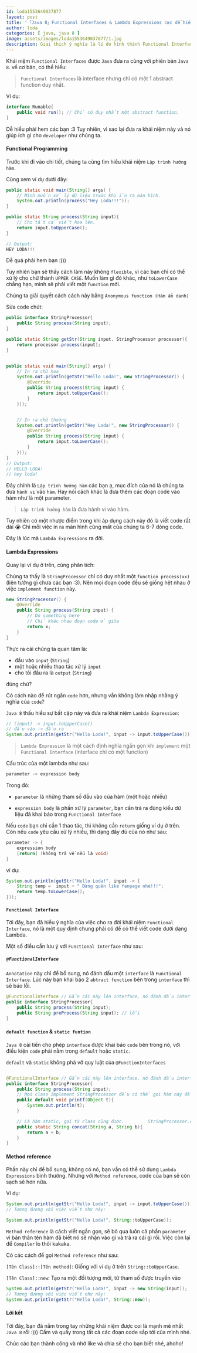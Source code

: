 ```yaml
---
id: loda1553649037877
layout: post
title: '「Java 8」Functional Interfaces & Lambda Expressions cực dễ hiểu'
author: loda
categories: [ java, java 8 ]
image: assets/images/loda1553649037877/1.jpg
description: Giải thích ý nghĩa là lí do hình thành Functional Interfaces, hướng dẫn sử dụng Lambda Expressions
---
```


Khái niệm `Functional Interfaces` được `Java` đưa ra cùng với phiên bản `Java 8`. về cơ bản, có thể hiểu:

> `Functional Interfaces` là interface nhưng chỉ có một 1 abstract function duy nhất.

Ví dụ:

```java
interface Runable{
    public void run(); // Chỉ có duy nhất một abstract function.
}
```

Dễ hiểu phải hem các bạn :3 Tuy nhiên, vì sao lại đưa ra khái niệm này và nó giúp ích gì cho `developer` như chúng ta. 

#### Functional Programming

Trước khi đi vào chi tiết, chúng ta cùng tìm hiểu khái niệm `Lập trình hướng hàm`.

Cùng xem ví dụ dưới đây:

```java
public static void main(String[] args) {
    // Mình muốn xử lý dữ liệu trước khi ỉn ra màn hình.
    System.out.println(process("Hey Loda!!!"));
}

public static String process(String input){
    // Cho tất cả viết hoa lên.
    return input.toUpperCase();
}

// Output: 
HEY LODA!!!
```

Dễ quá phải hem bạn :)))

Tuy nhiên bạn sẽ thấy cách làm này không `flexible`, vì các bạn chỉ có thể xử lý cho chữ thành `UPPER CASE`. Muốn làm gì đó khác, như `toLowerCase` chẳng hạn, mình sẽ phải viết một `function` mới.

Chúng ta giải quyết cách cách này bằng `Anonymous function (Hàm ẩn danh)`

Sửa code chút:
```java
public interface StringProcessor{
    public String process(String input);
}

public static String getStr(String input, StringProcessor processor){
    return processor.process(input);
}


public static void main(String[] args) {
    // In ra chữ hoa
    System.out.println(getStr("Hello Loda!", new StringProcessor() {
        @Override
        public String process(String input) {
            return input.toUpperCase();
        }
    }));


    // In ra chữ thường
    System.out.println(getStr("Hey Loda!", new StringProcessor() {
        @Override
        public String process(String input) {
            return input.toLowerCase();
        }
    }));
}
// Output:
// HELLO LODA!
// hey loda!
```

Đây chính là `Lập trình hướng hàm` các bạn ạ, mục đích của nó là chúng ta đưa `hành vi` vào `hàm`. Hay nói cách khác là đưa thêm các đoạn code vào hàm như là một parameter.

> `Lập trình hướng hàm` là đưa hành vi vào hàm.

Tuy nhiên có một nhược điểm trong khi áp dụng cách này đó là viết code rất dài 😭 Chỉ mỗi việc in ra màn hình cũng mất của chúng ta 6-7 dòng code.

Đây là lúc mà `Lambda Expressions` ra đời.

#### Lambda Expressions

Quay lại ví dụ ở trên, cùng phân tích:

Chúng ta thấy là `StringProcessor` chỉ có duy nhất một `function process(xx)` (liên tưởng gì chưa các bạn :3). Nên mọi đoạn code đều sẽ giống hệt nhau ở việc `implement function` này.

```java
new StringProcessor() {
    @Override
    public String process(String input) {
        // Do something here
        // Chỉ khác nhau đoạn code ở giữa
        return x;
    }
}
```
Thực ra cái chúng ta quan tâm là:

* đầu vào `input` (`String`)
* một hoặc nhiều thao tác xử lý `input`
* cho tôi đầu ra là `output` (`String`)

đúng chứ?

Có cách nào để rút ngắn `code` hơn, nhưng vẫn không làm nhập nhằng ý nghĩa của `code`?

`Java 8` thấu hiểu sự bất cập này và đưa ra khái niệm `Lambda Expression`:

```java
// (input) -> input.toUpperCase()
// đầu vào -> đầu ra
System.out.println(getStr("Hello Loda!", input -> input.toUpperCase()));
```

> `Lambda Expression` là một cách định nghĩa ngắn gọn khi `implement` một `Functional Interface` (interface chỉ có một function) 

Cấu trúc của một lambda như sau:
```java
parameter -> expression body
```
Trong đó: 

* `parameter` là những tham số đầu vào của hàm (một hoặc nhiều)

* `expression body` là phần xử lý `parameter`, bạn cần trả ra đúng kiểu dữ liệu đã khai báo trong `Functional Interface`

Nếu `code` bạn chỉ cần 1 thao tác, thì không cần `return` giống ví dụ ở trên. Còn nếu `code` yêu cầu xử lý nhiều, thì dạng đầy đủ của nó như sau:

```java
parameter -> {
    expression body
    [return] (không trả về nếu là void)
}
```

ví dụ:

```java
System.out.println(getStr("Hello Loda!", input -> {
    String temp =  input + " Đừng quên like fanpage nhé!!!";
    return temp.toLowerCase();
}));
```

#### `Functional Interface`

Tới đây, bạn đã hiểu ý nghĩa của việc cho ra đời khái niệm `Functional Interface`, nó là một quy định chung phải có để có thể viết code dưới dạng Lambda.

Một số điều cần lưu ý với `Functional Interface` như sau:

##### `@FunctionalInterface`

`Annotation` này chỉ để bổ sung, nó đánh dấu một `interface` là `Functional Interface`. Lúc này bạn khai báo 2 `abtract function` bên trong `interface` thì sẽ báo lỗi.

```java
@FunctionalInterface // Gắn cái này lên interface, nó đánh dấu interface chỉ được phép có 1 funtion thôi
public interface StringProcessor{
    public String process(String input);
    public String preProcess(String input); // lỗi
}
```

#### `default function` & `static funtion`

`Java 8` cải tiến cho phép `interface` được khai báo `code` bên trong nó, với điều kiện `code` phải nằm trong `default` hoặc `static`.

`default` và `static` không phá vỡ quy luật của `@FunctionInterfaces`

```java

@FunctionalInterface // Gắn cái này lên interface, nó đánh dấu interface chỉ được phép có 1 funtion thôi
public interface StringProcessor{
    public String process(String input);
    // Mọi class implement StringProcessor đều có thể gọi hàm này để sử dụng luôn
    public default void printf(Object t){
        System.out.println(t);
    }

    // Là hàm static, gọi từ class cũng được.         StringProcessor.concat(a,b)
    public static String concat(String a, String b){
        return a + b;
    }
}
```


#### Method reference

Phần này chỉ để bổ sung, không có nó, bạn vẫn có thể sử dụng `Lambda Expressions` bình thường. Nhưng với `Method reference`, code của bạn sẽ còn sạch sẽ hơn nữa.

Ví dụ:

```java
System.out.println(getStr("Hello Loda!", input -> input.toUpperCase()));
// Tương đương với việc viết như này:

System.out.println(getStr("Hello Loda!", String::toUpperCase));

```
`Method reference` là cách viết ngắn gọn, sẽ bỏ qua luôn cả phần `parameter` vì bản thân tên hàm đã biết nó sẽ nhận vào gì và trả ra cái gì rồi. Việc còn lại để `Compiler` lo thôi kakaka.

Có các cách để gọi `Method reference` như sau:

`[Tên Class]::[Tên method]`: Giống với ví dụ ở trên `String::toUpperCase`.

`[Tên Class]::new`: Tạo ra một đối tượng mới, từ tham số được truyền vào

```java
System.out.println(getStr("Hello Loda!", input -> new String(input));
// Tương đương với việc viết như này:
System.out.println(getStr("Hello Loda!", String::new));
```

#### Lời kết

Tới đây, bạn đã nắm trong tay những khái niệm được coi là mạnh mẽ nhất `Java 8` rồi :))) Cầm và quẩy trong tất cả các đoạn code sắp tới của mình nhé.

Chúc các bạn thành công và nhớ like và chia sẻ cho bạn biết nhé, ahoho!